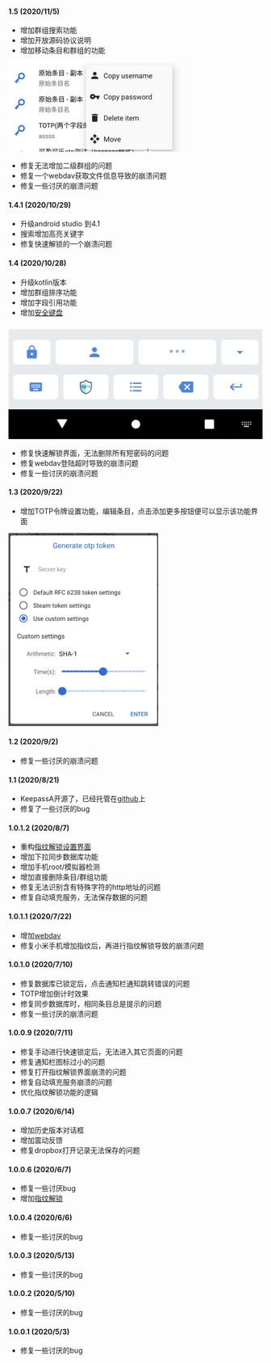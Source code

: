 #### 1.5 (2020/11/5)
- 增加群组搜索功能
- 增加开放源码协议说明
- 增加移动条目和群组的功能

![ime](https://raw.githubusercontent.com/AriaLyy/KeepassA/master/img/move_data.png)
- 修复无法增加二级群组的问题
- 修复一个webdav获取文件信息导致的崩溃问题
- 修复一些讨厌的崩溃问题

#### 1.4.1 (2020/10/29)
- 升级android studio 到4.1
- 搜索增加高亮关键字
- 修复快速解锁的一个崩溃问题

#### 1.4 (2020/10/28)
- 升级kotlin版本
- 增加群组排序功能
- 增加字段引用功能
- 增加[安全键盘](route://keepassA.com/kpa?activity=ime)

![ime](https://raw.githubusercontent.com/AriaLyy/KeepassA/master/img/ime.png)
- 修复快速解锁界面，无法删除所有短密码的问题
- 修复webdav登陆超时导致的崩溃问题
- 修复一些讨厌的崩溃问题

#### 1.3 (2020/9/22)
- 增加TOTP令牌设置功能，编辑条目，点击添加更多按钮便可以显示该功能界面

![otp_setting](https://raw.githubusercontent.com/AriaLyy/KeepassA/master/img/otpsetting.png)

#### 1.2 (2020/9/2)
- 修复一些讨厌的崩溃问题

#### 1.1 (2020/8/21)
- KeepassA开源了，已经托管在[github](https://github.com/AriaLyy/KeepassA)上
- 修复了一些讨厌的bug

#### 1.0.1.2 (2020/8/7)
- 重构[指纹解锁设置界面](route://keepassA.com/kpa?activity=FingerprintActivity)
- 增加下拉同步数据库功能
- 增加手机root/模拟器检测
- 增加直接删除条目/群组功能
- 修复无法识别含有特殊字符的http地址的问题
- 修复自动填充服务，无法保存数据的问题

#### 1.0.1.1 (2020/7/22)
- 增加[webdav](route://keepassA.com/kpa?activity=WebDavLoginDialog)
- 修复小米手机增加指纹后，再进行指纹解锁导致的崩溃问题

#### 1.0.1.0 (2020/7/10)
- 修复数据库已锁定后，点击通知栏通知跳转错误的问题
- TOTP增加倒计时效果
- 修复同步数据库时，相同条目总是提示的问题
- 修复一些讨厌的崩溃问题

#### 1.0.0.9 (2020/7/11)
- 修复手动进行快速锁定后，无法进入其它页面的问题
- 修复通知栏图标过小的问题
- 修复打开指纹解锁界面崩溃的问题
- 修复自动填充服务崩溃的问题
- 优化指纹解锁功能的逻辑

#### 1.0.0.7 (2020/6/14)
- 增加历史版本对话框
- 增加震动反馈
- 修复dropbox打开记录无法保存的问题

#### 1.0.0.6 (2020/6/7)
- 修复一些讨厌bug
- 增加[指纹解锁](route://keepassA.com/kpa?activity=FingerprintActivity)

#### 1.0.0.4 (2020/6/6)
- 修复一些讨厌的bug

#### 1.0.0.3 (2020/5/13)
- 修复一些讨厌的bug

#### 1.0.0.2 (2020/5/10)
- 修复一些讨厌的bug

#### 1.0.0.1 (2020/5/3)
- 修复一些讨厌的bug
